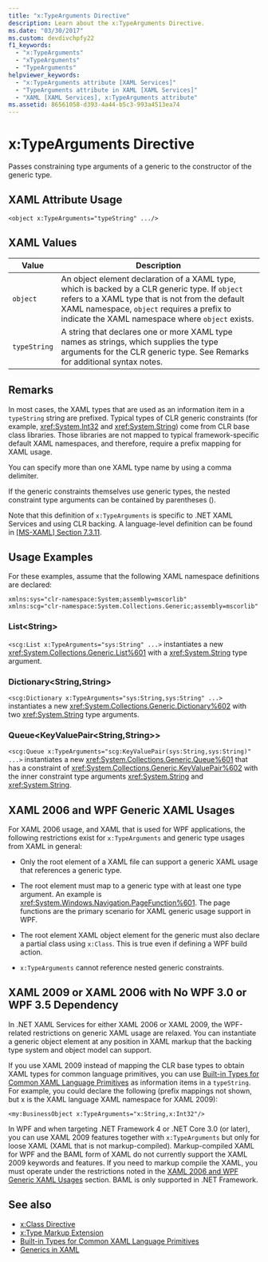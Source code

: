 ```yaml
---
title: "x:TypeArguments Directive"
description: Learn about the x:TypeArguments Directive.
ms.date: "03/30/2017"
ms.custom: devdivchpfy22
f1_keywords: 
  - "x:TypeArguments"
  - "xTypeArguments"
  - "TypeArguments"
helpviewer_keywords: 
  - "x:TypeArguments attribute [XAML Services]"
  - "TypeArguments attribute in XAML [XAML Services]"
  - "XAML [XAML Services], x:TypeArguments attribute"
ms.assetid: 86561058-d393-4a44-b5c3-993a4513ea74
---
```

# x:TypeArguments Directive

Passes constraining type arguments of a generic to the constructor of the generic type.

## XAML Attribute Usage

```xaml
<object x:TypeArguments="typeString" .../>
```

## XAML Values

| Value | Description |
|-------|-------------|
|`object`|An object element declaration of a XAML type, which is backed by a CLR generic type. If `object` refers to a XAML type that is not from the default XAML namespace, `object` requires a prefix to indicate the XAML namespace where `object` exists.|
|`typeString`|A string that declares one or more XAML type names as strings, which supplies the type arguments for the CLR generic type. See Remarks for additional syntax notes.|

## Remarks

In most cases, the XAML types that are used as an information item in a `typeString` string are prefixed. Typical types of CLR generic constraints (for example, <xref:System.Int32> and <xref:System.String>) come from CLR base class libraries. Those libraries are not mapped to typical framework-specific default XAML namespaces, and therefore, require a prefix mapping for XAML usage.

You can specify more than one XAML type name by using a comma delimiter.

If the generic constraints themselves use generic types, the nested constraint type arguments can be contained by parentheses ().

Note that this definition of `x:TypeArguments` is specific to .NET XAML Services and using CLR backing. A language-level definition can be found in [\[MS-XAML\] Section 7.3.11](/openspecs/microsoft_domain_specific_languages/ms-xaml/fd13e8ed-dd75-4767-92cf-e418d2c39817).

## Usage Examples

For these examples, assume that the following XAML namespace definitions are declared:

```xaml
xmlns:sys="clr-namespace:System;assembly=mscorlib"
xmlns:scg="clr-namespace:System.Collections.Generic;assembly=mscorlib"
```

### List\<String>

`<scg:List x:TypeArguments="sys:String" ...>` instantiates a new <xref:System.Collections.Generic.List%601> with a <xref:System.String> type argument.

### Dictionary\<String,String>

`<scg:Dictionary x:TypeArguments="sys:String,sys:String" ...>` instantiates a new <xref:System.Collections.Generic.Dictionary%602> with two <xref:System.String> type arguments.

### Queue<KeyValuePair\<String,String>>

`<scg:Queue x:TypeArguments="scg:KeyValuePair(sys:String,sys:String)" ...>` instantiates a new <xref:System.Collections.Generic.Queue%601> that has a constraint of <xref:System.Collections.Generic.KeyValuePair%602> with the inner constraint type arguments <xref:System.String> and <xref:System.String>.

## XAML 2006 and WPF Generic XAML Usages

For XAML 2006 usage, and XAML that is used for WPF applications, the following restrictions exist for `x:TypeArguments` and generic type usages from XAML in general:

- Only the root element of a XAML file can support a generic XAML usage that references a generic type.

- The root element must map to a generic type with at least one type argument. An example is <xref:System.Windows.Navigation.PageFunction%601>. The page functions are the primary scenario for XAML generic usage support in WPF.

- The root element XAML object element for the generic must also declare a partial class using `x:Class`. This is true even if defining a WPF build action.

- `x:TypeArguments` cannot reference nested generic constraints.

## XAML 2009 or XAML 2006 with No WPF 3.0 or WPF 3.5 Dependency

In .NET XAML Services for either XAML 2006 or XAML 2009, the WPF-related restrictions on generic XAML usage are relaxed. You can instantiate a generic object element at any position in XAML markup that the backing type system and object model can support.

If you use XAML 2009 instead of mapping the CLR base types to obtain XAML types for common language primitives, you can use [Built-in Types for Common XAML Language Primitives](types-for-primitives.md) as information items in a `typeString`. For example, you could declare the following (prefix mappings not shown, but x is the XAML language XAML namespace for XAML 2009):

```xaml
<my:BusinessObject x:TypeArguments="x:String,x:Int32"/>
```

In WPF and when targeting .NET Framework 4 or .NET Core 3.0 (or later), you can use XAML 2009 features together with `x:TypeArguments` but only for loose XAML (XAML that is not markup-compiled). Markup-compiled XAML for WPF and the BAML form of XAML do not currently support the XAML 2009 keywords and features. If you need to markup compile the XAML, you must operate under the restrictions noted in the [XAML 2006 and WPF Generic XAML Usages](#xaml-2006-and-wpf-generic-xaml-usages) section. BAML is only supported in .NET Framework.

## See also

- [x:Class Directive](xclass-directive.md)
- [x:Type Markup Extension](xtype-markup-extension.md)
- [Built-in Types for Common XAML Language Primitives](types-for-primitives.md)
- [Generics in XAML](generics.md)
